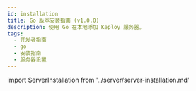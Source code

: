 ```yaml
---
id: installation
title: Go 版本安装指南 (v1.0.0)
description: 使用 Go 在本地添加 Keploy 服务器。
tags:
  - 开发者指南
  - go
  - 安装指南
  - 服务器设置
---
```


import ServerInstallation from '../server/server-installation.md'

<ServerInstallation/>